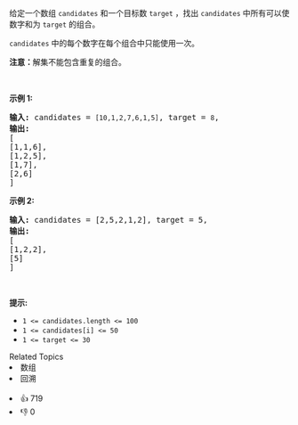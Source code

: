 <p>给定一个数组 <code>candidates</code> 和一个目标数 <code>target</code> ，找出 <code>candidates</code> 中所有可以使数字和为 <code>target</code> 的组合。</p>

<p><code>candidates</code> 中的每个数字在每个组合中只能使用一次。</p>

<p><strong>注意：</strong>解集不能包含重复的组合。 </p>

<p> </p>

<p><strong>示例 1:</strong></p>

<pre>
<strong>输入:</strong> candidates = <code>[10,1,2,7,6,1,5]</code>, target = <code>8</code>,
<strong>输出:</strong>
[
[1,1,6],
[1,2,5],
[1,7],
[2,6]
]</pre>

<p><strong>示例 2:</strong></p>

<pre>
<strong>输入:</strong> candidates = [2,5,2,1,2], target = 5,
<strong>输出:</strong>
[
[1,2,2],
[5]
]</pre>

<p> </p>

<p><strong>提示:</strong></p>

<ul>
	<li><code>1 <= candidates.length <= 100</code></li>
	<li><code>1 <= candidates[i] <= 50</code></li>
	<li><code>1 <= target <= 30</code></li>
</ul>
<div><div>Related Topics</div><div><li>数组</li><li>回溯</li></div></div><br><div><li>👍 719</li><li>👎 0</li></div>